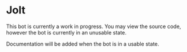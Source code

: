 # Jolt
This bot is currently a work in progress. You may view the source code, however the bot is currently in an unusable state.

Documentation will be added when the bot is in a usable state.